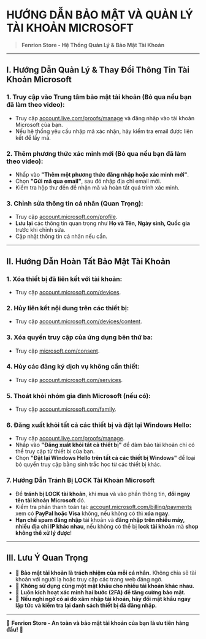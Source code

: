 # HƯỚNG DẪN BẢO MẬT VÀ QUẢN LÝ TÀI KHOẢN MICROSOFT

> **Fenrion Store - Hệ Thống Quản Lý & Bảo Mật Tài Khoản**

---

## I. Hướng Dẫn Quản Lý & Thay Đổi Thông Tin Tài Khoản Microsoft

### 1. Truy cập vào Trung tâm bảo mật tài khoản (Bỏ qua nếu bạn đã làm theo video):
- Truy cập [account.live.com/proofs/manage](https://account.live.com/proofs/manage) và đăng nhập vào tài khoản Microsoft của bạn.
- Nếu hệ thống yêu cầu nhập mã xác nhận, hãy kiểm tra email được liên kết để lấy mã.

### 2. Thêm phương thức xác minh mới (Bỏ qua nếu bạn đã làm theo video):
- Nhấp vào **"Thêm một phương thức đăng nhập hoặc xác minh mới"**.
- Chọn **"Gửi mã qua email"**, sau đó nhập địa chỉ email mới.
- Kiểm tra hộp thư đến để nhận mã và hoàn tất quá trình xác minh.

### 3. Chỉnh sửa thông tin cá nhân (Quan Trọng):
- Truy cập [account.microsoft.com/profile](https://account.microsoft.com/profile).
- **Lưu lại** các thông tin quan trọng như **Họ và Tên, Ngày sinh, Quốc gia** trước khi chỉnh sửa.
- Cập nhật thông tin cá nhân nếu cần.

---

## II. Hướng Dẫn Hoàn Tất Bảo Mật Tài Khoản

### 1. Xóa thiết bị đã liên kết với tài khoản:
- Truy cập [account.microsoft.com/devices](https://account.microsoft.com/devices).

### 2. Hủy liên kết nội dung trên các thiết bị:
- Truy cập [account.microsoft.com/devices/content](https://account.microsoft.com/devices/content).

### 3. Xóa quyền truy cập của ứng dụng bên thứ ba:
- Truy cập [microsoft.com/consent](https://microsoft.com/consent).

### 4. Hủy các đăng ký dịch vụ không cần thiết:
- Truy cập [account.microsoft.com/services](https://account.microsoft.com/services).

### 5. Thoát khỏi nhóm gia đình Microsoft (nếu có):
- Truy cập [account.microsoft.com/family](https://account.microsoft.com/family).

### 6. Đăng xuất khỏi tất cả các thiết bị và đặt lại Windows Hello:
- Truy cập [account.live.com/proofs/manage](https://account.live.com/proofs/manage).
- Nhấp vào **"Đăng xuất khỏi tất cả thiết bị"** để đảm bảo tài khoản chỉ có thể truy cập từ thiết bị của bạn.
- Chọn **"Đặt lại Windows Hello trên tất cả các thiết bị Windows"** để loại bỏ quyền truy cập bằng sinh trắc học từ các thiết bị khác.

### 7. Hướng Dẫn Tránh Bị LOCK Tài Khoản Microsoft
- Để **tránh bị LOCK tài khoản**, khi mua và vào phần thông tin, **đổi ngay tên tài khoản Microsoft** đó.
- Kiểm tra phần thanh toán tại: [account.microsoft.com/billing/payments](https://account.microsoft.com/billing/payments) xem có **PayPal hoặc Visa** không, nếu không có thì **xóa ngay**.
- **Hạn chế spam đăng nhập** tài khoản và **đăng nhập trên nhiều máy, nhiều địa chỉ IP khác nhau**, nếu không có thể bị **lock tài khoản** mà **shop không thể xử lý được**!

---

## III. Lưu Ý Quan Trọng

- 🔹 **Bảo mật tài khoản là trách nhiệm của mỗi cá nhân.** Không chia sẻ tài khoản với người lạ hoặc truy cập các trang web đáng ngờ.
- 🔹 **Không sử dụng cùng một mật khẩu cho nhiều tài khoản khác nhau.**
- 🔹 **Luôn kích hoạt xác minh hai bước (2FA) để tăng cường bảo mật.**
- 🔹 **Nếu nghi ngờ có ai đó xâm nhập tài khoản, hãy đổi mật khẩu ngay lập tức và kiểm tra lại danh sách thiết bị đã đăng nhập.**

---

💎 **Fenrion Store - An toàn và bảo mật tài khoản của bạn là ưu tiên hàng đầu!** 💎
